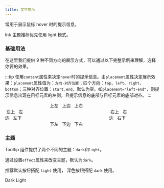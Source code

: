 ```yaml
---
title: 文字提示
---
```


<script>
  export default {
    data() {
      return {
        disabled: false
      };
    }
  };
</script>

常用于展示鼠标 hover 时的提示信息。

Ink 主题推荐优先使用 light 模式。

### 基础用法

在这里我们提供 9 种不同方向的展示方式，可以通过以下完整示例来理解，选择你要的效果。

:::tip
使用`content`属性来决定`hover`时的提示信息。由`placement`属性决定展示效果：`placement`属性值为：`方向-对齐位置`；四个方向：`top`、`left`、`right`、`bottom`；三种对齐位置：`start`, `end`，默认为空。如`placement="left-end"`，则提示信息出现在目标元素的左侧，且提示信息的底部与目标元素的底部对齐。
:::

<demo-block>
  <div class="box">
    <div class="top">
      <el-tooltip class="item" effect="light" content="Top Left 提示文字" placement="top-start">
        <el-button plain>上左</el-button>
      </el-tooltip>
      <el-tooltip class="item" effect="light" content="Top Center 提示文字" placement="top">
        <el-button plain>上边</el-button>
      </el-tooltip>
      <el-tooltip class="item" effect="light" content="Top Right 提示文字" placement="top-end">
        <el-button plain>上右</el-button>
      </el-tooltip>
    </div>
    <div class="left">
      <el-tooltip class="item" effect="light" content="Left Top 提示文字" placement="left-start">
        <el-button plain>左上</el-button>
      </el-tooltip>
      <el-tooltip class="item" effect="light" content="Left Center 提示文字" placement="left">
        <el-button plain>左边</el-button>
      </el-tooltip>
      <el-tooltip class="item" effect="light" content="Left Bottom 提示文字" placement="left-end">
        <el-button plain>左下</el-button>
      </el-tooltip>
    </div>
    <div class="right">
      <el-tooltip class="item" effect="light" content="Right Top 提示文字" placement="right-start">
        <el-button plain>右上</el-button>
      </el-tooltip>
      <el-tooltip class="item" effect="light" content="Right Center 提示文字" placement="right">
        <el-button plain>右边</el-button>
      </el-tooltip>
      <el-tooltip class="item" effect="light" content="Right Bottom 提示文字" placement="right-end">
        <el-button plain>右下</el-button>
      </el-tooltip>
    </div>
    <div class="bottom">
      <el-tooltip class="item" effect="light" content="Bottom Left 提示文字" placement="bottom-start">
        <el-button plain>下左</el-button>
      </el-tooltip>
      <el-tooltip class="item" effect="light" content="Bottom Center 提示文字" placement="bottom">
        <el-button plain>下边</el-button>
      </el-tooltip>
      <el-tooltip class="item" effect="light" content="Bottom Right 提示文字" placement="bottom-end">
        <el-button plain>下右</el-button>
      </el-tooltip>
    </div>
  </div>
</demo-block>

<style lang="scss">
  .box {
    width: 400px;
    .top {
      text-align: center;
    }
    .left {
      float: left;
      width: 60px;
    }
    .right {
      float: right;
      width: 60px;
    }
    .bottom {
      clear: both;
      text-align: center;
    }
    .item {
      margin: 4px;
    }
  }
</style>

### 主题

Tooltip 组件提供了两个不同的主题：`dark`和`light`。

通过设置`effect`属性来改变主题，默认为`dark`。

推荐默认按钮搭配 `light` 使用， 深色按钮搭配 `dark` 使用。

<el-tooltip content="Top center" placement="top">
  <el-button type="dark" plain>Dark</el-button>
</el-tooltip>
<el-tooltip content="Bottom center" placement="bottom" effect="light">
  <el-button plain>Light</el-button>
</el-tooltip>
